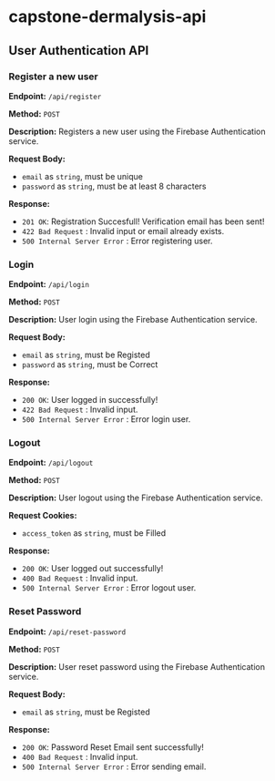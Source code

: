 # capstone-dermalysis-api

## User Authentication API

### Register a new user

**Endpoint:** `/api/register`

**Method:** `POST`

**Description:** Registers a new user using the Firebase Authentication service.

**Request Body:**

- `email` as `string`, must be unique
- `password` as `string`, must be at least 8 characters

**Response:**
- `201 OK`: Registration Succesfull! Verification email has been sent!
- `422 Bad Request` : Invalid input or email already exists.
- `500 Internal Server Error` : Error registering user.

### Login

**Endpoint:** `/api/login`

**Method:** `POST`

**Description:** User login using the Firebase Authentication service.

**Request Body:**

- `email` as `string`, must be Registed
- `password` as `string`, must be Correct

**Response:**
- `200 OK`: User logged in successfully!
- `422 Bad Request` : Invalid input.
- `500 Internal Server Error` : Error login user.

### Logout

**Endpoint:** `/api/logout`

**Method:** `POST`

**Description:** User logout using the Firebase Authentication service.

**Request Cookies:**

- `access_token` as `string`, must be Filled

**Response:**
- `200 OK`: User logged out successfully!
- `400 Bad Request` : Invalid input.
- `500 Internal Server Error` : Error logout user.

### Reset Password

**Endpoint:** `/api/reset-password`

**Method:** `POST`

**Description:** User reset password using the Firebase Authentication service.

**Request Body:**

- `email` as `string`, must be Registed

**Response:**
- `200 OK`: Password Reset Email sent successfully!
- `400 Bad Request` : Invalid input.
- `500 Internal Server Error` : Error sending email.